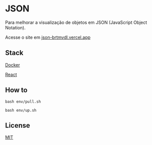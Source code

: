 # JSON

Para melhorar a visualização de objetos em JSON (JavaScript Object Notation).

Acesse o site  em [json-brtmvdl.vercel.app](https://json-brtmvdl.vercel.app/)

## Stack

[Docker](https://www.docker.com/)

[React](https://reactjs.org/)

## How to

```
bash env/pull.sh

bash env/up.sh
```

## License

[MIT](./LICENSE)
